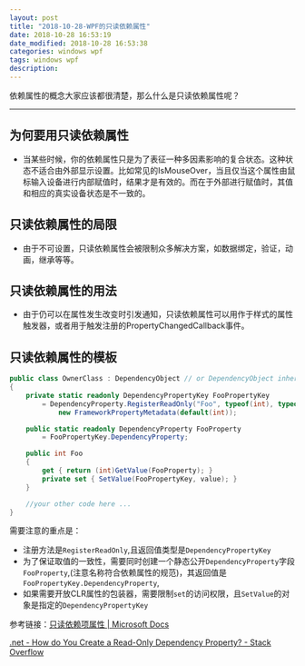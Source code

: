 ```yaml
---
layout: post
title: "2018-10-28-WPF的只读依赖属性"
date: 2018-10-28 16:53:19
date_modified: 2018-10-28 16:53:38
categories: windows wpf
tags: windows wpf
description: 
---
```


依赖属性的概念大家应该都很清楚，那么什么是只读依赖属性呢？

-----

## 为何要用只读依赖属性

- 当某些时候，你的依赖属性只是为了表征一种多因素影响的复合状态。这种状态不适合由外部显示设置。比如常见的IsMouseOver，当且仅当这个属性由鼠标输入设备进行内部赋值时，结果才是有效的。而在于外部进行赋值时，其值和相应的真实设备状态是不一致的。

## 只读依赖属性的局限

- 由于不可设置，只读依赖属性会被限制众多解决方案，如数据绑定，验证，动画，继承等等。

## 只读依赖属性的用法

- 由于仍可以在属性发生改变时引发通知，只读依赖属性可以用作于样式的属性触发器，或者用于触发注册的PropertyChangedCallback事件。

## 只读依赖属性的模板

```c#
public class OwnerClass : DependencyObject // or DependencyObject inheritor
{
    private static readonly DependencyPropertyKey FooPropertyKey
        = DependencyProperty.RegisterReadOnly("Foo", typeof(int), typeof(OwnerClass),
            new FrameworkPropertyMetadata(default(int));

    public static readonly DependencyProperty FooProperty
        = FooPropertyKey.DependencyProperty;

    public int Foo
    {
        get { return (int)GetValue(FooProperty); }
        private set { SetValue(FooPropertyKey, value); }
    }

    //your other code here ...
}
```

需要注意的重点是：

- 注册方法是`RegisterReadOnly`,且返回值类型是`DependencyPropertyKey`
- 为了保证取值的一致性，需要同时创建一个静态公开`DependencyProperty`字段`FooProperty`,(注意名称符合依赖属性的规范)，其返回值是`FooPropertyKey.DependencyProperty`,
- 如果需要开放CLR属性的包装器，需要限制`set`的访问权限，且`SetValue`的对象是指定的`DependencyPropertyKey`

参考链接：[只读依赖项属性 | Microsoft Docs](https://docs.microsoft.com/zh-cn/dotnet/framework/wpf/advanced/read-only-dependency-properties)

[.net - How do You Create a Read-Only Dependency Property? - Stack Overflow](https://stackoverflow.com/questions/1122595/how-do-you-create-a-read-only-dependency-property)





